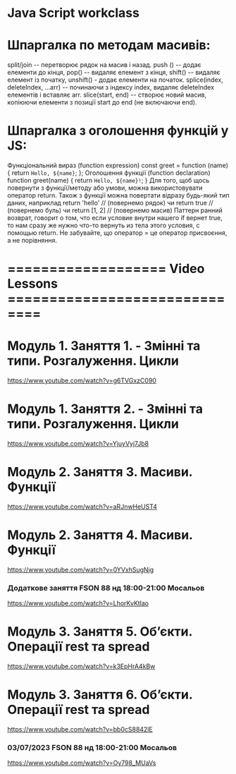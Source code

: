 # Java Script workclass

# Шпаргалка по методам масивів:

split/join -- перетворює рядок на масив і назад.
push () -- додає елементи до кінця,
pop() -- видаляє елемент з кінця,
shift() -- видаляє елемент із початку,
unshift() - додає елементи на початок.
splice(index, deleteIndex, ...arr) -- починаючи з індексу index, видаляє deleteIndex елементів і вставляє arr. slice(start, end) -- створює новий масив, копіюючи елементи з позиції start до end (не включаючи end).

# Шпаргалка з оголошення функцій у JS:

Функціональний вираз (function expression)
const greet = function (name) {
return `Hello, ${name}`;
};
Оголошення функції (function declaration)
function greet(name) {
return `Hello, ${name}!`;
}
Для того, щоб щось повернути з функції/методу або умови, можна використовувати оператор return. Також з функції можна повертати відразу будь-який тип даних, наприклад return 'hello' // (повернемо рядок) чи return true // (повернемо буль) чи return [1, 2] // (повернемо масив)
Паттерн ранний возврат, говорит о том, что если условие внутри нашего if вернет true, то нам сразу же нужно что-то вернуть из тела этого условия, с помощью return.
Не забувайте, що оператор = це оператор присвоєння, а не порівняння.

# =================== Video Lessons ==============================

# Модуль 1. Заняття 1. - Змінні та типи. Розгалуження. Цикли

https://www.youtube.com/watch?v=g6TVGxzC090

# Модуль 1. Заняття 2. - Змінні та типи. Розгалуження. Цикли

https://www.youtube.com/watch?v=YjuyVyj7Jb8

# Модуль 2. Заняття 3. Масиви. Функції

https://www.youtube.com/watch?v=aRJnwHeUST4

# Модуль 2. Заняття 4. Масиви. Функції

https://www.youtube.com/watch?v=0YVxhSugNjg

### Додаткове заняття FSON 88 нд 18:00-21:00 Мосальов

https://www.youtube.com/watch?v=LhorKvKtlao

# Модуль 3. Заняття 5. Об’єкти. Операції rest та spread

https://www.youtube.com/watch?v=k3EpHrA4kBw

# Модуль 3. Заняття 6. Об’єкти. Операції rest та spread

https://www.youtube.com/watch?v=bb0cS8842lE

### 03/07/2023 FSON 88 нд 18:00-21:00 Мосальов

https://www.youtube.com/watch?v=Oy798_MUaVs
